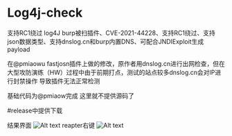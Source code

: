 # Log4j-check
支持RC1绕过
log4J burp被扫插件、CVE-2021-44228、支持RC1绕过、支持json数据类型、支持dnslog.cn和burp内置DNS、可配合JNDIExploit生成payload

在@pmiaowu fastjosn插件上做的修改，原作者用dnslog.cn进行出网检查，但在大型攻防演练（HW）过程中由于前期打点，测试的站点较多dnslog.cn会对IP进行封禁操作
导致插件无法正常检测

基础代码为@pmiaow完成 这里就不提供源码了


#release中提供下载

结果界面
![Alt text](https://github.com/bigsizeme/Log4j-check/blob/main/1.png)
reapter右键
![Alt text](https://github.com/bigsizeme/Log4j-check/blob/main/2.png)
